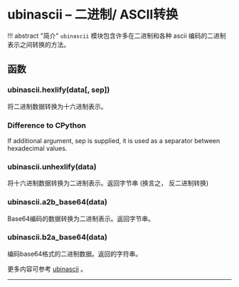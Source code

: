 # **ubinascii** – 二进制/ ASCII转换
!!! abstract "简介"
    `ubinascii` 模块包含许多在二进制和各种 ascii 编码的二进制表示之间转换的方法。

## 函数

### **ubinascii.hexlify**(data[, sep])  
将二进制数据转换为十六进制表示。

### **Difference to CPython**  
If additional argument, sep is supplied, it is used as a separator between hexadecimal values.

### **ubinascii.unhexlify**(data)  
将十六进制数据转换为二进制表示。返回字节串 (换言之， 反二进制转换)

### **ubinascii.a2b_base64**(data)  
Base64编码的数据转换为二进制表示。返回字节串。

### **ubinascii.b2a_base64**(data)  
编码base64格式的二进制数据。返回的字符串。

更多内容可参考 [ubinascii](http://docs.micropython.org/en/latest/pyboard/library/ubinascii.html)  。

----------